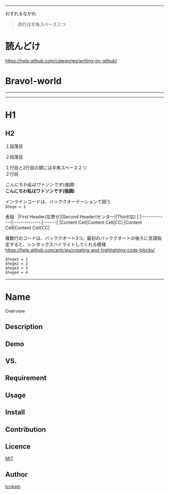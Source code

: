 ***
わすれるなかれ
> 改行は半角スペース２つ  

# 読んどけ
https://help.github.com/categories/writing-on-github/

# Bravo!-world
***
---
# H1
## H2

１段落目

２段落目

１行目と2行目の間には半角スペース２つ  
２行目

*こんにちわ私はワトソンです(強調)*  
**こんにちわ私はワトソンです(強調)**

インラインコードは、バッククオーテーションで囲う  
`$hoge = 1`

表組  
|First Header(左寄せ)|Second Header(センター)|Third(右) |
|:-------------|:-------------:|------:|
|Content Cell|Content Cell|CC|
|Content Cell|Content Cell|CC|


複数行のコードは、バッククオート3つ。最初のバッククオートの後ろに言語指定すると、シンタックスハイライトしてくれる模様
https://help.github.com/articles/creating-and-highlighting-code-blocks/

```
$hoge1 = 1
$hoge2 = 2
$hoge3 = 3
$hoge4 = 4
```

---
Name
====

Overview

## Description

## Demo

## VS. 

## Requirement

## Usage

## Install

## Contribution

## Licence

[MIT](https://github.com/tcnksm/tool/blob/master/LICENCE)

## Author

[tcnksm](https://github.com/tcnksm)
